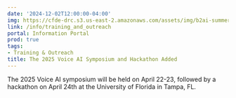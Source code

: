 ```yaml
---
date: '2024-12-02T12:00:00-04:00'
img: https://cfde-drc.s3.us-east-2.amazonaws.com/assets/img/b2ai-summer-2024.png
link: /info/training_and_outreach
portal: Information Portal
prod: true
tags:
- Training & Outreach
title: The 2025 Voice AI Symposium and Hackathon Added
---
```

The 2025 Voice AI symposium will be held on April 22-23, followed by a hackathon on April 24th at the University of Florida in Tampa, FL.